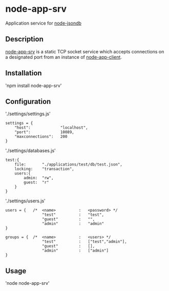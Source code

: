# node-app-srv

Application service for [node-jsondb](https://github.com/mcmlxxix/node-jsondb) 

## Description

[node-app-srv](https://github.com/mcmlxxix/node-app-srv) is a static TCP socket service which accepts connections on a designated port from an instance of [node-app-client](https://github.com/mcmlxxix/node-app-client). 

## Installation

'npm install node-app-srv'

## Configuration

'./settings/settings.js'

	settings = {
		"host":				"localhost",
		"port":				10089,
		"maxconnections": 	200
	}

'./settings/databases.js'

	test:{
		file:		"./applications/test/db/test.json",
		locking:	"transaction",
		users:{
			admin:	"rw",
			guest:	"r"
		}
	}
	
'./settings/users.js'

	users = {	/* 	<name> 			:	<password> */
					"test"			:	"test",
					"guest"			:	"",
					"admin"			:	"admin"
	}
	
	groups = {	/* 	<name> 			:	<users> */
					"test"			:	["test","admin"],
					"guest"			:	[],
					"admin"			:	["admin"]
	}

## Usage

'node node-app-srv'



